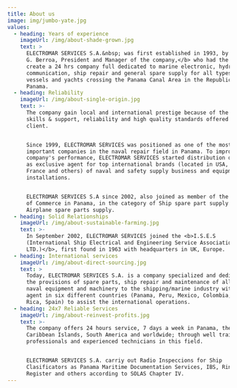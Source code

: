 ```yaml
---
title: About us
image: img/jumbo-yate.jpg
values:
  - heading: Years of experience
    imageUrl: /img/about-shade-grown.jpg
    text: >
      ELECTROMAR SERVICES S.A.&nbsp; was first established in 1993, by Mr. Dino
      G. Berroa, President and Manager of the company,</b> who had the vision to
      create a 24 hrs company full dedicated to marine electronic, hydraulic,
      communication, ship repair and general spare supply for all types of
      vessels and yachts crossing the Panama Canal Area in the Republic of
      Panama.
  - heading: Reliability
    imageUrl: /img/about-single-origin.jpg
    text: >-
      The company gain local and international prestige because of the technical
      skills & support, reliability and high quality standards offered to each
      client.


      Since 1999, ELECTROMAR SERVICES was positioned as one of the most
      important companies in the naval repair field in Panama. To improve the
      company's performance, ELECTROMAR SERVICES started distribution operations
      as exclusive agent for top international brands (located in USA, UK,
      France and others) of naval and safety supply business and equipment
      installations.


      ELECTROMAR SERVICES S.A since 2002, also joined as member of the Chamber
      of Commerce in Panama, in the category of Ship spare part supply and
      Airplane spare parts supply.
  - heading: Solid Relationships
    imageUrl: /img/about-sustainable-farming.jpg
    text: >-
      In September 2002, ELECTROMAR SERVICES joined the <b>I.S.E.S
      (International Ship Electrical and Engineering Service Association
      LTD.)</b>, first found in 1963 with headquarters in UK, Europe. 
  - heading: International services
    imageUrl: /img/about-direct-sourcing.jpg
    text: >
      Today, ELECTROMAR SERVICES S.A. is a company specialized and dedicated to
      the provisions of spare parts, ship repair and maintenance of all kind of
      naval equipment and machinery to the shipping/marine industry with sales
      agent in six different countries (Panama, Peru, Mexico, Colombia, Costa
      Rica, Spain) to assist the international operations.
  - heading: 24x7 Reliable Services
    imageUrl: /img/about-reinvest-profits.jpg
    text: >-
      The company offers 24 hours service, 7 days a week in Panama, the
      Caribbean Islands, South America and worldwide; through well trained
      professionals and experienced technicians in this field.


      ELECTROMAR SERVICES S.A. carriy out Radio Inspeccions for Ship
      Clasificators as Panama Maritime Documentation Services, IBS, Rina
      Register and others according to SOLAS Chapter IV.
---
```


